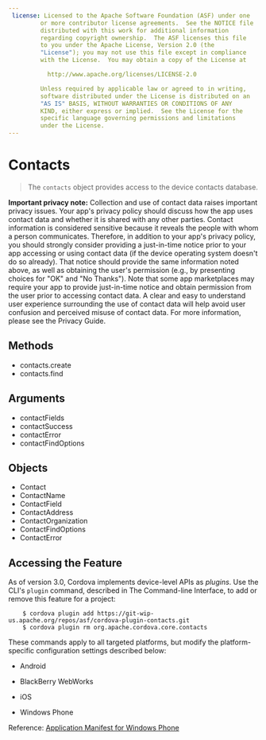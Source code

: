 ```yaml
---
 license: Licensed to the Apache Software Foundation (ASF) under one
         or more contributor license agreements.  See the NOTICE file
         distributed with this work for additional information
         regarding copyright ownership.  The ASF licenses this file
         to you under the Apache License, Version 2.0 (the
         "License"); you may not use this file except in compliance
         with the License.  You may obtain a copy of the License at

           http://www.apache.org/licenses/LICENSE-2.0

         Unless required by applicable law or agreed to in writing,
         software distributed under the License is distributed on an
         "AS IS" BASIS, WITHOUT WARRANTIES OR CONDITIONS OF ANY
         KIND, either express or implied.  See the License for the
         specific language governing permissions and limitations
         under the License.
---
```


Contacts
========

> The `contacts` object provides access to the device contacts database.

**Important privacy note:** Collection and use of contact data raises important privacy issues.  Your app's privacy policy should discuss how the app uses contact data and whether it is shared with any other parties.  Contact information is considered sensitive because it reveals the people with whom a person communicates.  Therefore, in addition to your app's privacy policy, you should strongly consider providing a just-in-time notice prior to your app accessing or using contact data (if the device operating system doesn't do so already). That notice should provide the same information noted above, as well as obtaining the user's permission (e.g., by presenting choices for "OK" and "No Thanks").  Note that some app marketplaces may require your app to provide just-in-time notice and obtain permission from the user prior to accessing contact data.  A clear and easy to understand user experience surrounding the use of contact data will help avoid user confusion and perceived misuse of contact data.  For more information, please see the Privacy Guide.

Methods
-------

- contacts.create
- contacts.find

Arguments
---------

- contactFields
- contactSuccess
- contactError
- contactFindOptions

Objects
-------

- Contact
- ContactName
- ContactField
- ContactAddress
- ContactOrganization
- ContactFindOptions
- ContactError

## Accessing the Feature

As of version 3.0, Cordova implements device-level APIs as _plugins_.
Use the CLI's `plugin` command, described in The Command-line
Interface, to add or remove this feature for a project:

        $ cordova plugin add https://git-wip-us.apache.org/repos/asf/cordova-plugin-contacts.git
        $ cordova plugin rm org.apache.cordova.core.contacts

These commands apply to all targeted platforms, but modify the
platform-specific configuration settings described below:

* Android

    <!-- app/res/xml/config.xml -->
    <feature name="Contacts">
        <param name="android-package" value="org.apache.cordova.ContactManager" />
    </feature>

    <!-- app/AndroidManifest.xml -->
    <uses-permission android:name="android.permission.GET_ACCOUNTS" />
    <uses-permission android:name="android.permission.READ_CONTACTS" />
    <uses-permission android:name="android.permission.WRITE_CONTACTS" />

* BlackBerry WebWorks

    <!-- www/plugins.xml -->
    <feature name="Contact">
        <param name="blackberry-package" value="org.apache.cordova.pim.Contact" />
    </feature>

    <!-- www/config.xml -->
    <feature id="blackberry.find"        required="true" version="1.0.0.0" />
    <feature id="blackberry.identity"    required="true" version="1.0.0.0" />
    <feature id="blackberry.pim.Address" required="true" version="1.0.0.0" />
    <feature id="blackberry.pim.Contact" required="true" version="1.0.0.0" />

* iOS

    <!-- config.xml -->
    <feature name="Contacts">
        <param name="ios-package" value="CDVContacts" />
    </feature>

* Windows Phone

    <!-- Properties/WPAppManifest.xml -->
    <Capabilities>
        <Capability Name="ID_CAP_CONTACTS" />
    </Capabilities>

Reference: [Application Manifest for Windows Phone](http://msdn.microsoft.com/en-us/library/ff769509%28v=vs.92%29.aspx)
